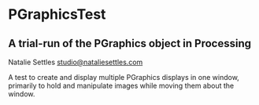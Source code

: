 PGraphicsTest
==============

A trial-run of the PGraphics object in Processing
--------------

Natalie Settles
studio@nataliesettles.com

A test to create and display multiple PGraphics displays in one window, primarily to hold and manipulate images while moving them about the window.
